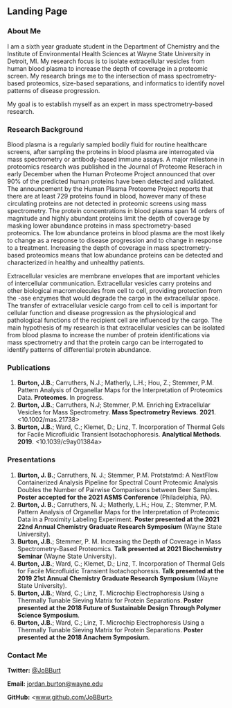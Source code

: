 ## Landing Page

### About Me

I am a sixth year graduate student in the Department of Chemistry and the Institute of Environmental Health Sciences at Wayne State University in Detroit, MI.
My research focus is to isolate extracellular vesicles from human blood plasma to increase the depth of coverage in a proteomic screen.
My research brings me to the intersection of mass spectrometry-based proteomics, size-based separations, and informatics to identify novel patterns of disease progression.

My goal is to establish myself as an expert in mass spectrometry-based research.

### Research Background

Blood plasma is a regularly sampled bodily fluid for routine healthcare screens, after sampling the proteins in blood plasma are interrogated via mass spectrometry or antibody-based immune assays.
A major milestone in proteomics research was published in the Journal of Proteome Reserach in early December when the Human Proteome Project announced that over 90% of the predicted human proteins have been detected and validated.
The announcement by the Human Plasma Proteome Project reports that there are at least 729 proteins found in blood, however many of these circulating proteins are not detected in proteomic screens using mass spectrometry.
The protein concentrations in blood plasma span 14 orders of magnitude and highly abundant proteins limit the depth of coverage by masking lower abundance proteins in mass spectrometry-based proteomics.
The low abundance proteins in blood plasma are the most likely to change as a response to disease progression and to change in response to a treatment.
Increasing the depth of coverage in mass spectrometry-based proteomics means that low abundance proteins can be detected and characterized in healthy and unhealthy patients.

Extracellular vesicles are membrane envelopes that are important vehicles of intercellular communication.
Extracellular vesicles carry proteins and other biological macromolecules from cell to cell, providing protection from the -ase enzymes that would degrade the cargo in the extracellular space.
The transfer of extracellular vesicle cargo from cell to cell is important for cellular function and disease progression as the physiological and pathological functions of the recipient cell are influenced by the cargo.
The main hypothesis of my research is that extracellular vesicles can be isolated from blood plasma to increase the number of protein identifications via mass spectrometry and that the protein cargo can be interrogated to identify patterns of differential protein abundance.

### Publications

1. **Burton, J.B.**; Carruthers, N.J.; Matherly, L.H.; Hou, Z.; Stemmer, P.M. Pattern Analysis of Organellar Maps for the Interpretation of Proteomics Data. __Proteomes__. In progress.
2. **Burton, J.B.**; Carruthers, N.J; Stemmer, P.M. Enriching Extracellular Vesicles for Mass Spectrometry. __Mass Spectrometry Reviews__. **2021**. <10.1002/mas.21738>
3. **Burton, J.B.**; Ward, C.; Klemet, D.; Linz, T. Incorporation of Thermal Gels for Facile Microfluidic Transient Isotachophoresis. __Analytical Methods__. **2019**. <10.1039/c9ay01384a>

### Presentations

1. **Burton, J. B.**; Carruthers, N. J.; Stemmer, P.M. Protstatmd: A NextFlow Containerized Analysis Pipeline for Spectral Count Proteomic Analysis Doubles the Number of Pairwise Comparisons between Beer Samples. __Poster accepted for the 2021 ASMS Conference__ (Philadelphia, PA).
2. **Burton, J. B.**; Carruthers, N. J.; Matherly, L.H.; Hou, Z.; Stemmer, P.M. Pattern Analysis of Organellar Maps for the Interpretation of Proteomic Data in a Proximity Labeling Experiment. __Poster presented at the 2021 22nd Annual Chemistry Graduate Research Symposium__ (Wayne State University).
3. **Burton, J.B.**; Stemmer, P. M. Increasing the Depth of Coverage in Mass Spectrometry-Based Proteomics. __Talk presented at 2021 Biochemistry Seminar__ (Wayne State University).
4. **Burton, J.B.**; Ward, C.; Klemet, D.; Linz, T. Incorporation of Thermal Gels for Facile Microfluidic Transient Isotachophoresis. __Talk presented at the 2019 21st Annual Chemistry Graduate Research Symposium__ (Wayne State University).
5. **Burton, J.B.**; Ward, C.; Linz, T. Microchip Electrophoresis Using a Thermally Tunable Sieving Matrix for Protein Separations. __Poster presented at the 2018 Future of Sustainable Design Through Polymer Science Symposium__.
6. **Burton, J.B.**; Ward, C.; Linz, T. Microchip Electrophoresis Using a Thermally Tunable Sieving Matrix for Protein Separations. __Poster presented at the 2018 Anachem Symposium__. 

### Contact Me

**Twitter:** [@JoBBurt](https://twitter.com/JoBBurt)

**Email:** <jordan.burton@wayne.edu>

**GitHub:** <www.github.com/JoBBurt>
